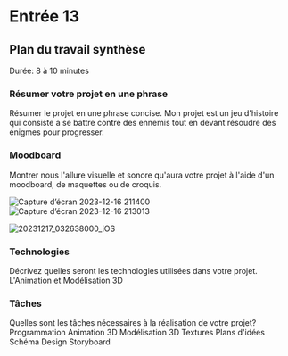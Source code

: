 # Entrée 13
## Plan du travail synthèse
Durée: 8 à 10 minutes

### Résumer votre projet en une phrase
Résumer le projet en une phrase concise.
Mon projet est un jeu d'histoire qui consiste a se battre contre des ennemis tout en devant résoudre des énigmes pour progresser.

### Moodboard
Montrer nous l'allure visuelle et sonore qu'aura votre projet à l'aide d'un moodboard, de maquettes ou de croquis. 

![Capture d’écran 2023-12-16 211400](https://github.com/AlexisRouleau/exempleJournalDeBord/assets/143840998/978f5129-6205-45e3-9bfa-7d53e6302aba)
![Capture d’écran 2023-12-16 213013](https://github.com/AlexisRouleau/exempleJournalDeBord/assets/143840998/b57c5281-ba11-4d9f-8cf7-1768c928a1f3)

![20231217_032638000_iOS](https://github.com/AlexisRouleau/exempleJournalDeBord/assets/143840998/d00e9ac4-08a9-403a-bdc8-22021c8a10e4)

### Technologies
Décrivez quelles seront les technologies utilisées dans votre projet. 
L'Animation et Modélisation 3D

### Tâches
Quelles sont les tâches nécessaires à la réalisation de votre projet? 
Programmation
Animation 3D
Modélisation 3D
Textures
Plans d'idées
Schéma Design
Storyboard


